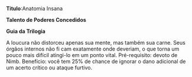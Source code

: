 **Titulo**:Anatomia Insana

**Talento de Poderes Concedidos**

**Guia da Trilogia**

 A loucura não distorceu apenas sua mente, mas também sua carne. Seus órgãos internos não fi cam exatamente onde deveriam, o que torna um pouco mais difícil atingi-lo em um ponto vital. Pré-requisito: devoto de Nimb. Benefício: você tem 25% de chance de ignorar o dano adicional de um acerto crítico ou ataque furtivo.